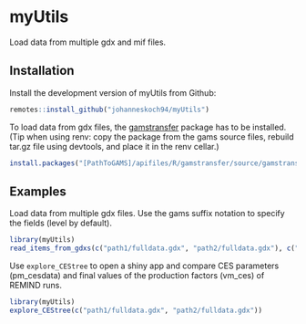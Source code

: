 
<!-- README.md is generated from README.Rmd. Please edit that file -->

# myUtils

<!-- badges: start -->
<!-- badges: end -->

Load data from multiple gdx and mif files.

## Installation

Install the development version of myUtils from Github:

``` r
remotes::install_github("johanneskoch94/myUtils")
```

To load data from gdx files, the
[gamstransfer](https://www.gams.com/latest/docs/API_R_GAMSTRANSFER.html)
package has to be installed. (Tip when using renv: copy the package from
the gams source files, rebuild tar.gz file using devtools, and place it
in the renv cellar.)

``` r
install.packages("[PathToGAMS]/apifiles/R/gamstransfer/source/gamstransfer_r.tar.gz", dependencies = TRUE)
```

## Examples

Load data from multiple gdx files. Use the gams suffix notation to
specify the fields (level by default).

``` r
library(myUtils)
read_items_from_gdxs(c("path1/fulldata.gdx", "path2/fulldata.gdx"), c("var", "equa.m", "var2.l"))
```

Use `explore_CEStree` to open a shiny app and compare CES parameters
(pm_cesdata) and final values of the production factors (vm_ces) of
REMIND runs.

``` r
library(myUtils)
explore_CEStree(c("path1/fulldata.gdx", "path2/fulldata.gdx"))
```
